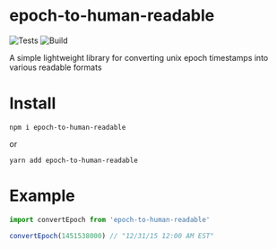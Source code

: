 # epoch-to-human-readable

![Tests](https://github.com/Wyatt-SG/epoch-to-human-readable/actions/workflows/test.yml/badge.svg) ![Build](https://github.com/Wyatt-SG/epoch-to-human-readable/actions/workflows/build.yml/badge.svg)

A simple lightweight library for converting unix epoch timestamps into various readable formats

# Install

```
npm i epoch-to-human-readable
```
or
```
yarn add epoch-to-human-readable
```

# Example

```javascript
import convertEpoch from 'epoch-to-human-readable'

convertEpoch(1451538000) // "12/31/15 12:00 AM EST"
```

